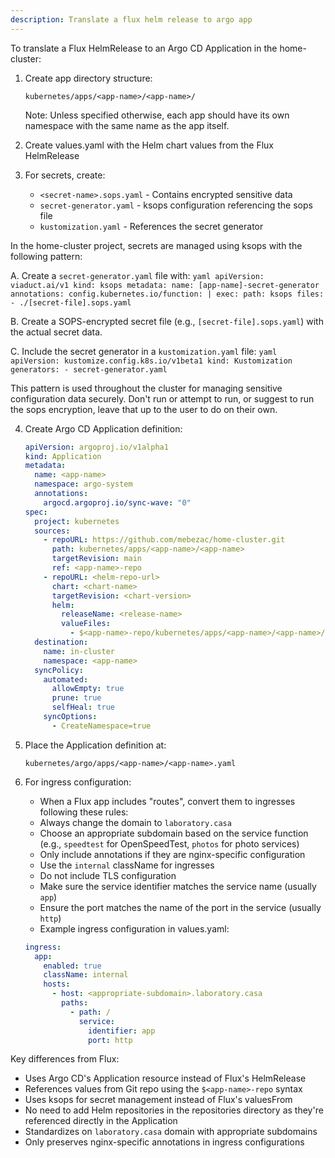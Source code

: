 ```yaml
---
description: Translate a flux helm release to argo app
---
```


To translate a Flux HelmRelease to an Argo CD Application in the home-cluster:

1. Create app directory structure:

   ```
   kubernetes/apps/<app-name>/<app-name>/
   ```

   Note: Unless specified otherwise, each app should have its own namespace with the same name as the app itself.

2. Create values.yaml with the Helm chart values from the Flux HelmRelease

3. For secrets, create:

   - `<secret-name>.sops.yaml` - Contains encrypted sensitive data
   - `secret-generator.yaml` - ksops configuration referencing the sops file
   - `kustomization.yaml` - References the secret generator

In the home-cluster project, secrets are managed using ksops with the following pattern:

A. Create a `secret-generator.yaml` file with:
`yaml
    apiVersion: viaduct.ai/v1
    kind: ksops
    metadata:
      name: [app-name]-secret-generator
      annotations:
        config.kubernetes.io/function: |
          exec:
            path: ksops
    files:
      - ./[secret-file].sops.yaml
    `

B. Create a SOPS-encrypted secret file (e.g., `[secret-file].sops.yaml`) with the actual secret data.

C. Include the secret generator in a `kustomization.yaml` file:
`yaml
    apiVersion: kustomize.config.k8s.io/v1beta1
    kind: Kustomization
    generators:
      - secret-generator.yaml
    `

This pattern is used throughout the cluster for managing sensitive configuration data securely.
Don't run or attempt to run, or suggest to run the sops encryption, leave that up to the user to do on their own.

4. Create Argo CD Application definition:

   ```yaml
   apiVersion: argoproj.io/v1alpha1
   kind: Application
   metadata:
     name: <app-name>
     namespace: argo-system
     annotations:
       argocd.argoproj.io/sync-wave: "0"
   spec:
     project: kubernetes
     sources:
       - repoURL: https://github.com/mebezac/home-cluster.git
         path: kubernetes/apps/<app-name>/<app-name>
         targetRevision: main
         ref: <app-name>-repo
       - repoURL: <helm-repo-url>
         chart: <chart-name>
         targetRevision: <chart-version>
         helm:
           releaseName: <release-name>
           valueFiles:
             - $<app-name>-repo/kubernetes/apps/<app-name>/<app-name>/values.yaml
     destination:
       name: in-cluster
       namespace: <app-name>
     syncPolicy:
       automated:
         allowEmpty: true
         prune: true
         selfHeal: true
       syncOptions:
         - CreateNamespace=true
   ```

5. Place the Application definition at:
   ```
   kubernetes/argo/apps/<app-name>/<app-name>.yaml
   ```

6. For ingress configuration:

   - When a Flux app includes "routes", convert them to ingresses following these rules:
   - Always change the domain to `laboratory.casa`
   - Choose an appropriate subdomain based on the service function (e.g., `speedtest` for OpenSpeedTest, `photos` for photo services)
   - Only include annotations if they are nginx-specific configuration
   - Use the `internal` className for ingresses
   - Do not include TLS configuration
   - Make sure the service identifier matches the service name (usually `app`)
   - Ensure the port matches the name of the port in the service (usually `http`)
   - Example ingress configuration in values.yaml:

   ```yaml
   ingress:
     app:
       enabled: true
       className: internal
       hosts:
         - host: <appropriate-subdomain>.laboratory.casa
           paths:
             - path: /
               service:
                 identifier: app
                 port: http
   ```

Key differences from Flux:

- Uses Argo CD's Application resource instead of Flux's HelmRelease
- References values from Git repo using the `$<app-name>-repo` syntax
- Uses ksops for secret management instead of Flux's valuesFrom
- No need to add Helm repositories in the repositories directory as they're referenced directly in the Application
- Standardizes on `laboratory.casa` domain with appropriate subdomains
- Only preserves nginx-specific annotations in ingress configurations

